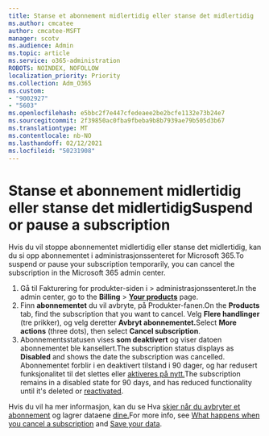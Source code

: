 ```yaml
---
title: Stanse et abonnement midlertidig eller stanse det midlertidig
ms.author: cmcatee
author: cmcatee-MSFT
manager: scotv
ms.audience: Admin
ms.topic: article
ms.service: o365-administration
ROBOTS: NOINDEX, NOFOLLOW
localization_priority: Priority
ms.collection: Adm_O365
ms.custom:
- "9002927"
- "5603"
ms.openlocfilehash: e5bbc2f7e447cfedeaee2be2bcfe1132e73b24e7
ms.sourcegitcommit: 2f39850ac0fba9fbeba9b8b7939ae79b505d3b67
ms.translationtype: MT
ms.contentlocale: nb-NO
ms.lasthandoff: 02/12/2021
ms.locfileid: "50231908"
---
```

# <a name="suspend-or-pause-a-subscription"></a><span data-ttu-id="d8c99-102">Stanse et abonnement midlertidig eller stanse det midlertidig</span><span class="sxs-lookup"><span data-stu-id="d8c99-102">Suspend or pause a subscription</span></span>

<span data-ttu-id="d8c99-103">Hvis du vil stoppe abonnementet midlertidig eller stanse det midlertidig, kan du si opp abonnementet i administrasjonssenteret for Microsoft 365.</span><span class="sxs-lookup"><span data-stu-id="d8c99-103">To suspend or pause your subscription temporarily, you can cancel the subscription in the Microsoft 365 admin center.</span></span>

1. <span data-ttu-id="d8c99-104">Gå til Fakturering for produkter-siden i  >  **[](https://go.microsoft.com/fwlink/p/?linkid=842054)** administrasjonssenteret.</span><span class="sxs-lookup"><span data-stu-id="d8c99-104">In the admin center, go to the **Billing** > **[Your products](https://go.microsoft.com/fwlink/p/?linkid=842054)** page.</span></span>
2. <span data-ttu-id="d8c99-105">Finn **abonnementet** du vil avbryte, på Produkter-fanen.</span><span class="sxs-lookup"><span data-stu-id="d8c99-105">On the **Products** tab, find the subscription that you want to cancel.</span></span> <span data-ttu-id="d8c99-106">Velg **Flere handlinger** (tre prikker), og velg deretter **Avbryt abonnementet.**</span><span class="sxs-lookup"><span data-stu-id="d8c99-106">Select **More actions** (three dots), then select **Cancel subscription**.</span></span>
3. <span data-ttu-id="d8c99-107">Abonnementsstatusen vises **som deaktivert** og viser datoen abonnementet ble kansellert.</span><span class="sxs-lookup"><span data-stu-id="d8c99-107">The subscription status displays as **Disabled** and shows the date the subscription was cancelled.</span></span> <span data-ttu-id="d8c99-108">Abonnementet forblir i en deaktivert tilstand i 90 dager, og har redusert funksjonalitet til det slettes eller [aktiveres på nytt.](https://docs.microsoft.com/microsoft-365/commerce/subscriptions/reactivate-your-subscription)</span><span class="sxs-lookup"><span data-stu-id="d8c99-108">The subscription remains in a disabled state for 90 days, and has reduced functionality until it's deleted or [reactivated](https://docs.microsoft.com/microsoft-365/commerce/subscriptions/reactivate-your-subscription).</span></span>

<span data-ttu-id="d8c99-109">Hvis du vil ha mer informasjon, kan du se Hva [skjer når du avbryter et abonnement](https://docs.microsoft.com/microsoft-365/commerce/subscriptions/cancel-your-subscription#what-happens-when-you-cancel-a-subscription) og lagrer dataene [dine.](https://docs.microsoft.com/microsoft-365/commerce/subscriptions/cancel-your-subscription#save-your-data)</span><span class="sxs-lookup"><span data-stu-id="d8c99-109">For more info, see [What happens when you cancel a subscription](https://docs.microsoft.com/microsoft-365/commerce/subscriptions/cancel-your-subscription#what-happens-when-you-cancel-a-subscription) and [Save your data](https://docs.microsoft.com/microsoft-365/commerce/subscriptions/cancel-your-subscription#save-your-data).</span></span>
